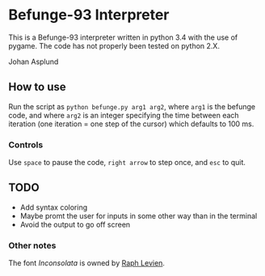 # Befunge-93 Interpreter

This is a Befunge-93 interpreter written in python 3.4 with the use of pygame. The code has not properly been tested on python 2.X.

Johan Asplund

## How to use
Run the script as ``python befunge.py arg1 arg2``, where ``arg1`` is the befunge code, and where  ``arg2`` is an integer specifying the time between each iteration (one iteration = one step of the cursor) which defaults to 100 ms.

### Controls
Use ``space`` to pause the code, ``right arrow`` to step once, and ``esc`` to quit.

## TODO
- Add syntax coloring
- Maybe promt the user for inputs in some other way than in the terminal
- Avoid the output to go off screen

### Other notes
The font *Inconsolata* is owned by [Raph Levien](http://levien.com/type/myfonts/inconsolata.html).
